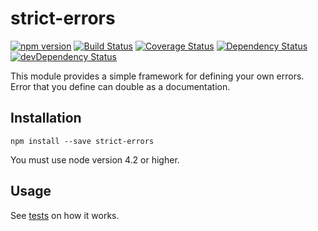 # strict-errors 

[![npm version](https://img.shields.io/npm/v/strict-errors.svg)](https://www.npmjs.com/package/strict-errors)
[![Build Status](https://travis-ci.org/arjanfrans/strict-errors.svg?branch=master)](https://travis-ci.org/arjanfrans/strict-errors)
[![Coverage Status](https://coveralls.io/repos/arjanfrans/strict-errors/badge.svg)](https://coveralls.io/r/arjanfrans/strict-errors)
[![Dependency Status](https://david-dm.org/arjanfrans/strict-errors.svg)](https://david-dm.org/arjanfrans/strict-errors)
[![devDependency Status](https://david-dm.org/arjanfrans/strict-errors/dev-status.svg)](https://david-dm.org/arjanfrans/strict-errors#info=devDependencies)

This module provides a simple framework for defining your own errors. 
Error that you define can double as a documentation.

## Installation

```
npm install --save strict-errors
```

You must use node version 4.2 or higher.

## Usage

See [tests](https://github.com/arjanfrans/strict-errors/blob/master/test/errors.js) on how it works.
